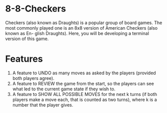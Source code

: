 # 8-8-Checkers

Checkers (also known as Draughts) is a popular group
of board games. The most commonly played one is an
8x8 version of American Checkers (also known as En-
glish Draughts). Here, you will be developing a terminal
version of this game.

# Features

1) A feature to UNDO as many moves as asked by the
   players (provided both players agree).
2) A feature to REVIEW the game from the start, so
   the players can see what led to the current game
   state if they wish to.
3) A feature to SHOW ALL POSSIBLE MOVES for
   the next k turns (if both players make a move each,
   that is counted as two turns), where k is a number
   that the player gives.
